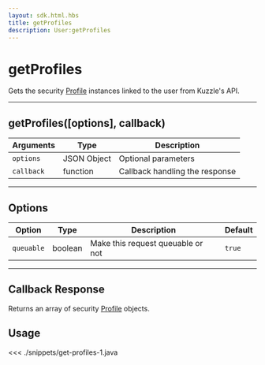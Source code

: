 ```yaml
---
layout: sdk.html.hbs
title: getProfiles
description: User:getProfiles
---
```


# getProfiles

Gets the security [Profile](/sdk/android/3/controllers/profile//) instances linked to the user from Kuzzle's API.

---

## getProfiles([options], callback)

| Arguments  | Type        | Description                    |
| ---------- | ----------- | ------------------------------ |
| `options`  | JSON Object | Optional parameters            |
| `callback` | function    | Callback handling the response |

---

## Options

| Option     | Type    | Description                       | Default |
| ---------- | ------- | --------------------------------- | ------- |
| `queuable` | boolean | Make this request queuable or not | `true`  |

---

## Callback Response

Returns an array of security [Profile](/sdk/android/3/controllers/profile//) objects.

## Usage

<<< ./snippets/get-profiles-1.java
